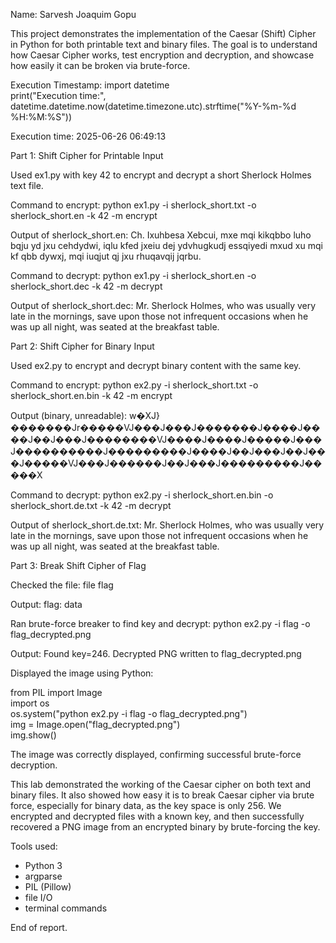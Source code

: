  
Name: Sarvesh Joaquim Gopu  


This project demonstrates the implementation of the Caesar (Shift) Cipher in Python for both printable text and binary files. The goal is to understand how Caesar Cipher works, test encryption and decryption, and showcase how easily it can be broken via brute-force.

Execution Timestamp:
import datetime  
print("Execution time:", datetime.datetime.now(datetime.timezone.utc).strftime("%Y-%m-%d %H:%M:%S"))

Execution time: 2025-06-26 06:49:13

Part 1: Shift Cipher for Printable Input

Used ex1.py with key 42 to encrypt and decrypt a short Sherlock Holmes text file.

Command to encrypt:
python ex1.py -i sherlock_short.txt -o sherlock_short.en -k 42 -m encrypt

Output of sherlock_short.en:
Ch. Ixuhbesa Xebcui, mxe mqi kikqbbo luho bqju yd jxu cehdydwi, iqlu kfed jxeiu dej ydvhugkudj essqiyedi mxud xu mqi kf qbb dywxj, mqi iuqjut qj jxu rhuqavqij jqrbu.

Command to decrypt:
python ex1.py -i sherlock_short.en -o sherlock_short.dec -k 42 -m decrypt

Output of sherlock_short.dec:
Mr. Sherlock Holmes, who was usually very late in the mornings, save upon those not infrequent occasions when he was up all night, was seated at the breakfast table.

Part 2: Shift Cipher for Binary Input

Used ex2.py to encrypt and decrypt binary content with the same key.

Command to encrypt:
python ex2.py -i sherlock_short.txt -o sherlock_short.en.bin -k 42 -m encrypt

Output (binary, unreadable):
w�XJ}�������Jr�����VJ���J���J�������J����J����J��J���J��������VJ����J����J�����J���J����������J���������J����J��J���J��J���J�����VJ���J������J��J���J���������J�����X

Command to decrypt:
python ex2.py -i sherlock_short.en.bin -o sherlock_short.de.txt -k 42 -m decrypt

Output of sherlock_short.de.txt:
Mr. Sherlock Holmes, who was usually very late in the mornings, save upon those not infrequent occasions when he was up all night, was seated at the breakfast table.

Part 3: Break Shift Cipher of Flag

Checked the file:
file flag

Output:
flag: data

Ran brute-force breaker to find key and decrypt:
python ex2.py -i flag -o flag_decrypted.png

Output:
Found key=246. Decrypted PNG written to flag_decrypted.png

Displayed the image using Python:

from PIL import Image  
import os  
os.system("python ex2.py -i flag -o flag_decrypted.png")  
img = Image.open("flag_decrypted.png")  
img.show()

The image was correctly displayed, confirming successful brute-force decryption.

This lab demonstrated the working of the Caesar cipher on both text and binary files. It also showed how easy it is to break Caesar cipher via brute force, especially for binary data, as the key space is only 256. We encrypted and decrypted files with a known key, and then successfully recovered a PNG image from an encrypted binary by brute-forcing the key.

Tools used:  
- Python 3  
- argparse  
- PIL (Pillow)  
- file I/O  
- terminal commands

End of report.
